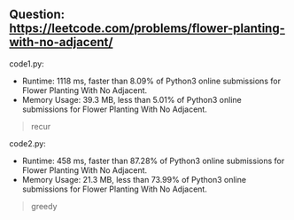 ## Question: https://leetcode.com/problems/flower-planting-with-no-adjacent/

code1.py:
* Runtime: 1118 ms, faster than 8.09% of Python3 online submissions for Flower Planting With No Adjacent.
* Memory Usage: 39.3 MB, less than 5.01% of Python3 online submissions for Flower Planting With No Adjacent.
> recur

code2.py:
* Runtime: 458 ms, faster than 87.28% of Python3 online submissions for Flower Planting With No Adjacent.
* Memory Usage: 21.3 MB, less than 73.99% of Python3 online submissions for Flower Planting With No Adjacent.
> greedy